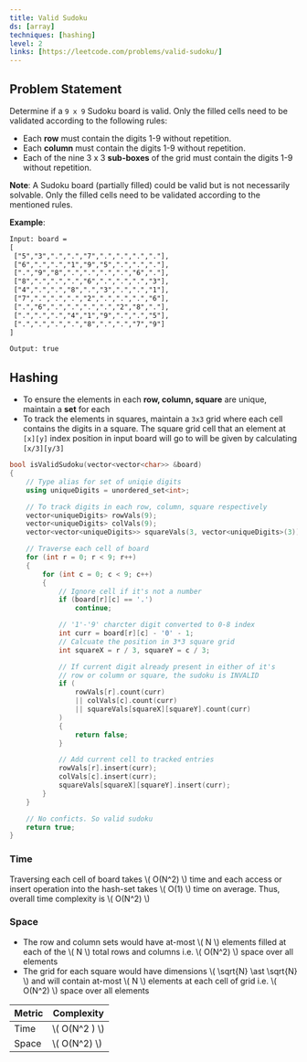 ```yaml
---
title: Valid Sudoku
ds: [array]
techniques: [hashing]
level: 2
links: [https://leetcode.com/problems/valid-sudoku/]
---
```


## Problem Statement

Determine if a `9 x 9` Sudoku board is valid. Only the filled cells need to be validated according to the following rules:

- Each **row** must contain the digits 1-9 without repetition.
- Each **column** must contain the digits 1-9 without repetition.
- Each of the nine 3 x 3 **sub-boxes** of the grid must contain the digits 1-9 without repetition.

**Note**: A Sudoku board (partially filled) could be valid but is not necessarily solvable. Only the filled cells need to be validated according to the mentioned rules.

**Example**:

```txt
Input: board =
[
 ["5","3",".",".","7",".",".",".","."],
 ["6",".",".","1","9","5",".",".","."],
 [".","9","8",".",".",".",".","6","."],
 ["8",".",".",".","6",".",".",".","3"],
 ["4",".",".","8",".","3",".",".","1"],
 ["7",".",".",".","2",".",".",".","6"],
 [".","6",".",".",".",".","2","8","."],
 [".",".",".","4","1","9",".",".","5"],
 [".",".",".",".","8",".",".","7","9"]
]

Output: true
```

## Hashing

- To ensure the elements in each **row, column, square** are unique, maintain a **set** for each
- To track the elements in squares, maintain a `3x3` grid where each cell contains the digits in a square. The square grid cell that an element at `[x][y]` index position in input board will go to will be given by calculating `[x/3][y/3]`

```cpp
bool isValidSudoku(vector<vector<char>> &board)
{
    // Type alias for set of uniqie digits
    using uniqueDigits = unordered_set<int>;

    // To track digits in each row, column, square respectively
    vector<uniqueDigits> rowVals(9);
    vector<uniqueDigits> colVals(9);
    vector<vector<uniqueDigits>> squareVals(3, vector<uniqueDigits>(3));

    // Traverse each cell of board
    for (int r = 0; r < 9; r++)
    {
        for (int c = 0; c < 9; c++)
        {
            // Ignore cell if it's not a number
            if (board[r][c] == '.')
                continue;

            // '1'-'9' charcter digit converted to 0-8 index
            int curr = board[r][c] - '0' - 1;
            // Calcuate the position in 3*3 square grid
            int squareX = r / 3, squareY = c / 3;

            // If current digit already present in either of it's
            // row or column or square, the sudoku is INVALID
            if (
                rowVals[r].count(curr)
                || colVals[c].count(curr)
                || squareVals[squareX][squareY].count(curr)
            )
            {
                return false;
            }

            // Add current cell to tracked entries
            rowVals[r].insert(curr);
            colVals[c].insert(curr);
            squareVals[squareX][squareY].insert(curr);
        }
    }

    // No conficts. So valid sudoku
    return true;
}
```

### Time

Traversing each cell of board takes \\( O(N^2) \\) time and each access or insert operation into the hash-set takes \\( O(1) \\) time on average. Thus, overall time complexity is \\( O(N^2) \\)

### Space

- The row and column sets would have at-most \\( N \\) elements filled at each of the \\( N \\) total rows and columns i.e. \\( O(N^2) \\) space over all elements
- The grid for each square would have dimensions \\( \sqrt{N} \ast \sqrt{N} \\) and will contain at-most \\( N \\) elements at each cell of grid i.e. \\( O(N^2) \\) space over all elements

| Metric | Complexity      |
| ------ | --------------- |
| Time   | \\( O(N^2 ) \\) |
| Space  | \\( O(N^2) \\)  |
